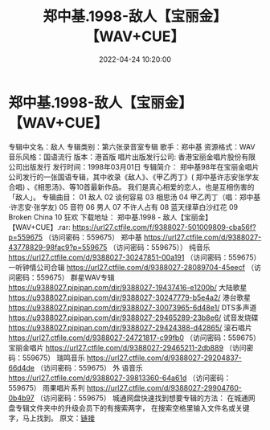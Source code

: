 ﻿---
title: 郑中基.1998-敌人【宝丽金】【WAV+CUE】
date: 2022-04-24 10:20:00
categories: WAV车载音乐、镜像
tags: 国语流行
---
# 郑中基.1998-敌人【宝丽金】【WAV+CUE】

专辑中文名：敌人
专辑类别：第六张录音室专辑
歌手：郑中基
资源格式：WAV
音乐风格：国语流行
版本：港首版
唱片出版发行公司:
香港宝丽金唱片股份有限公司出版发行
发行时间：1998年03月01日
专辑简介：
郑中基98年在宝丽金唱片公司发行的一张国语专辑，其中收录《敌人》、《甲乙丙丁》(
郑中基许志安张学友合唱) 、《相思汤》、等10首最新作品。
我们是真心相爱的恋人，也是互相伤害的「敌人」。
专辑曲目：
01 敌人
02 谈何容易
03 相思汤
04
甲乙丙丁（唱：郑中基·许志安·张学友)
05 音符
06 男人
07 不许人占有
08 蓝天绿草白沙红花
09 Broken China
10 狂欢
下载地址：
郑中基.1998 - 敌人【宝丽金】【WAV+CUE】.rar: https://url27.ctfile.com/f/9388027-501009809-cba56f?p=559675
（访问密码：559675）
郑中基
https://url27.ctfile.com/d/9388027-43778829-98fac9?p=559675
（访问密码：559675））
纯音乐
https://url27.ctfile.com/d/9388027-30247851-00a191
（访问密码：559675）
一听钟情公司合辑
https://url27.ctfile.com/d/9388027-28089704-45eecf
（访问密码：559675）
群星WAV专辑
https://u9388027.pipipan.com/dir/9388027-19437416-e1200b/
大陆歌星
https://u9388027.pipipan.com/dir/9388027-30247779-b5e4a2/
港台歌星
https://u9388027.pipipan.com/dir/9388027-30073965-6d48e1/
DTS多声道
https://u9388027.pipipan.com/dir/9388027-29465289-23b8e6/
试音发烧碟
https://u9388027.pipipan.com/dir/9388027-29424388-d42865/
滚石唱片
https://url27.ctfile.com/d/9388027-24721817-c99fb0
（访问密码：559675）
宝丽金唱片
https://url27.ctfile.com/d/9388027-29465211-2db889
（访问密码：559675）
瑞鸣音乐
https://url27.ctfile.com/d/9388027-29204837-66d4de
（访问密码：559675）
外
语音乐
https://url27.ctfile.com/d/9388027-39813360-64a61d
（访问密码：559675）
雨果唱片系列
https://url27.ctfile.com/d/9388027-29904760-0b4b97
（访问密码：559675）
城通网盘快速找到想要专辑的方法：
在城通网盘专辑文件夹中的升级会员下的有搜索两字，
在搜索空格里输入文件名或关键字，马上找到。
原文：[链接](https://blog.sina.com.cn/s/blog_1647c7e7601030wu1.html)